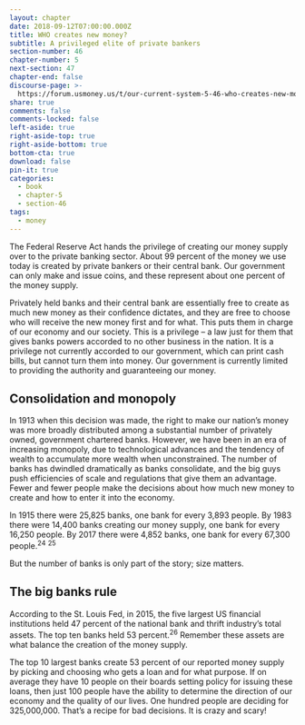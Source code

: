 ```yaml
---
layout: chapter
date: 2018-09-12T07:00:00.000Z
title: WHO creates new money?
subtitle: A privileged elite of private bankers
section-number: 46
chapter-number: 5
next-section: 47
chapter-end: false
discourse-page: >-
  https://forum.usmoney.us/t/our-current-system-5-46-who-creates-new-money-a-privileged-elite-of-private-bankers/
share: true
comments: false
comments-locked: false
left-aside: true
right-aside-top: true
right-aside-bottom: true
bottom-cta: true
download: false
pin-it: true
categories:
  - book
  - chapter-5
  - section-46
tags:
  - money
---
```

The Federal Reserve Act hands the privilege of creating our money
supply over to the private banking sector. About 99 percent of the
money we use today is created by private bankers or their central
bank. Our government can only make and issue coins, and these
represent about one percent of the money supply.

Privately held banks and their central bank are essentially free to
create as much new money as their confidence dictates, and they are
free to choose who will receive the new money first and for what.
This puts them in charge of our economy and our society. This is a
privilege – a law just for them that gives banks powers accorded to no
other business in the nation. It is a privilege not currently accorded
to our government, which can print cash bills, but cannot turn them
into money. Our government is currently limited to providing the
authority and guaranteeing our money.

## Consolidation and monopoly

In 1913 when this decision was made, the right to make our nation’s
money was more broadly distributed among a substantial number
of privately owned, government chartered banks. However, we have
been in an era of increasing monopoly, due to technological advances
and the tendency of wealth to accumulate more wealth when
unconstrained. The number of banks has dwindled dramatically as
banks consolidate, and the big guys push efficiencies of scale and
regulations that give them an advantage. Fewer and fewer people
make the decisions about how much new money to create and how
to enter it into the economy.

In 1915 there were 25,825 banks, one bank for every 3,893 people. By
1983 there were 14,400 banks creating our money supply, one bank
for every 16,250 people. By 2017 there were 4,852 banks, one bank for
every 67,300 people.<sup>24</sup> <sup>25</sup>

But the number of banks is only part of the story; size matters.

## The big banks rule

According to the St. Louis Fed, in 2015, the five largest US financial
institutions held 47 percent of the national bank and thrift industry’s
total assets. The top ten banks held 53 percent.<sup>26</sup> Remember these
assets are what balance the creation of the money supply.

The top 10 largest banks create 53 percent of our reported money
supply by picking and choosing who gets a loan and for what
purpose. If on average they have 10 people on their boards setting
policy for issuing these loans, then just 100 people have the ability to
determine the direction of our economy and the quality of our lives.
One hundred people are deciding for 325,000,000. That’s a recipe for
bad decisions. It is crazy and scary!
